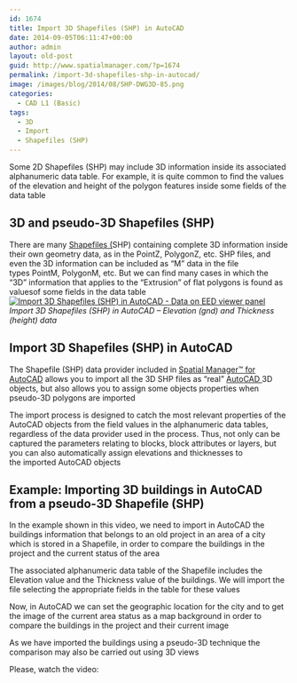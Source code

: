 ```yaml
---
id: 1674
title: Import 3D Shapefiles (SHP) in AutoCAD
date: 2014-09-05T06:11:47+00:00
author: admin
layout: old-post
guid: http://www.spatialmanager.com/?p=1674
permalink: /import-3d-shapefiles-shp-in-autocad/
image: /images/blog/2014/08/SHP-DWG3D-85.png
categories:
  - CAD L1 (Basic)
tags:
  - 3D
  - Import
  - Shapefiles (SHP)
---
```

<span>Some</span> <span>2D</span> Shapefiles (<span>SHP)</span><span> may include 3D</span> <span>information</span> <span>inside</span> <span>its associated</span> <span>alphanumeric data table.</span> For example, i<span>t is quite</span> <span>common to find</span> <span>the values ​​of</span> the <span>elevation and</span> height <span>of</span> <span>the polygon features</span> inside some <span>fields of</span> <span>the data table</span><!--more-->

## 3D and pseudo-3D Shapefiles (SHP)

<span>There are many</span> <a title="Shapefiles (SHP) in Wikipedia" href="http://en.wikipedia.org/wiki/Shapefile" target="_blank" rel="nofollow">Shapefiles (</a><span>SHP)</span> <span>containing</span> complete 3D <span>information inside</span> <span>their</span> own <span>geometry data</span>, <span>as</span> in <span>the PointZ</span>, <span>PolygonZ</span>, etc. SHP files, <span>and even</span> <span>the</span> <span>3D</span> <span>information can be included</span> <span>as </span><span>&#8220;M&#8221;</span> data <span>in</span> <span>the</span> file types <span>PointM</span>, <span>PolygonM</span>, etc. <span>But we can find</span> <span>many cases</span> <span>in which the &#8220;3D&#8221;</span> <span>information that applies to</span> <span>the</span> <span>&#8220;Extrusion</span>&#8221; of <span>flat</span> <span>polygons</span> <span>is found</span> <span>as values</span> <span>​​of some fields in</span> <span>the data table</span> <a href="/images/blog/2014/08/Import-3D-Shapefiles-in-AutoCAD-SHP-Data.png" target="_blank" rel="nofollow"><img src="/images/blog/2014/08/Import-3D-Shapefiles-in-AutoCAD-SHP-Data.png" alt="Import 3D Shapefiles (SHP) in AutoCAD - Data on EED viewer panel" width="625" height="489" srcset="/images/blog/2014/08/Import-3D-Shapefiles-in-AutoCAD-SHP-Data.png 741w, /images/blog/2014/08/Import-3D-Shapefiles-in-AutoCAD-SHP-Data-300x234.png 300w, /images/blog/2014/08/Import-3D-Shapefiles-in-AutoCAD-SHP-Data-624x488.png 624w" sizes="(max-width: 625px) 100vw, 625px" /></a> _Import 3D Shapefiles (SHP) in AutoCAD &#8211; Elevation (gnd) and Thickness (height) data_

## Import 3D Shapefiles (SHP) in AutoCAD

The Shapefile (SHP) data provider included in <a title="Spatial Manager for AutoCAD product page" href="http://www.spatialmanager.com/spm-forautocad/" target="_blank" rel="nofollow">Spatial Manager<span>™ </span>for AutoCAD</a> allows you to import all the 3D SHP files as &#8220;real&#8221; <a title="AutoCAD product page" href="http://www.autodesk.com/products/autocad/overview" target="_blank" rel="nofollow">AutoCAD </a>3D objects, <span>but</span> also <span>allows you to assign</span> some objects properties<span> ​​when</span> <span>pseudo</span>-3D <span>polygons</span> <span>are imported</span>

<span>T</span><span>he import process is designed <span>to catch</span> <span>the most relevant</span> properties of the AutoCAD <span>objects from the</span> <span>field values</span> in <span>​​the alphanumeric</span> <span>data</span> <span>tables</span></span>, regardless <span>of the data provider</span> <span>used in the process. <span>Thus</span>, not only <span>can be captured</span> <span>the</span> parameters<span> relating to</span> <span>blocks,</span> <span>block</span> <span>attributes</span> <span>or layers,</span> <span>but</span> <span>you can also automatically</span> <span>assign elevations</span> <span>and thicknesses</span> to the<span> imported AutoCAD objects</span></span>

## Example: Importing 3D buildings in AutoCAD from a pseudo-3D Shapefile (SHP)

In the example shown in this video, we need to import in AutoCAD the buildings information that belongs to an old project in an area of a city which is stored in a Shapefile, in order to compare the buildings in the project and the current status of the area

The associated alphanumeric data table of the Shapefile includes the Elevation value and the Thickness value of the buildings. We will import the file selecting the appropriate fields in the table for these values

Now, in AutoCAD we can set the geographic location for the city and to get the image of the current area status as a map background in order to compare the buildings in the project and their current image

As we have imported the buildings using a pseudo-3D technique the comparison may also be carried out using 3D views

Please, watch the video: